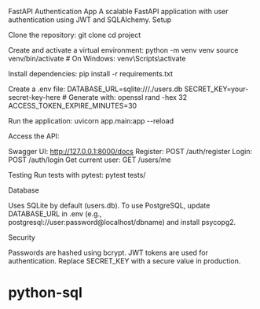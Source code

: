 FastAPI Authentication App
A scalable FastAPI application with user authentication using JWT and SQLAlchemy.
Setup

Clone the repository:
git clone <repository-url>
cd project


Create and activate a virtual environment:
python -m venv venv
source venv/bin/activate  # On Windows: venv\Scripts\activate


Install dependencies:
pip install -r requirements.txt


Create a .env file:
DATABASE_URL=sqlite:///./users.db
SECRET_KEY=your-secret-key-here  # Generate with: openssl rand -hex 32
ACCESS_TOKEN_EXPIRE_MINUTES=30


Run the application:
uvicorn app.main:app --reload


Access the API:

Swagger UI: http://127.0.0.1:8000/docs
Register: POST /auth/register
Login: POST /auth/login
Get current user: GET /users/me



Testing
Run tests with pytest:
pytest tests/

Database

Uses SQLite by default (users.db).
To use PostgreSQL, update DATABASE_URL in .env (e.g., postgresql://user:password@localhost/dbname) and install psycopg2.

Security

Passwords are hashed using bcrypt.
JWT tokens are used for authentication.
Replace SECRET_KEY with a secure value in production.

# python-sql
